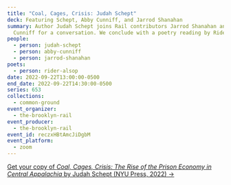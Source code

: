 ```yaml
---
title: "Coal, Cages, Crisis: Judah Schept"
deck: Featuring Schept, Abby Cunniff, and Jarrod Shanahan
summary: Author Judah Schept joins Rail contributors Jarrod Shanahan and Abby
  Cunniff for a conversation. We conclude with a poetry reading by Rider Alsop.
people:
  - person: judah-schept
  - person: abby-cunniff
  - person: jarrod-shanahan
poets:
  - person: rider-alsop
date: 2022-09-22T13:00:00-0500
end_date: 2022-09-22T14:30:00-0500
series: 653
collections:
  - common-ground
event_organizer:
  - the-brooklyn-rail
event_producer:
  - the-brooklyn-rail
event_id: reczxHBtAmcJiDgbM
event_platform:
  - zoom
---
```

[G﻿et your copy of *Coal, Cages, Crisis: The Rise of the Prison Economy in Central Appalachia* by Judah Schept (NYU Press, 2022) →](https://nyupress.org/9781479858972/coal-cages-crisis/)